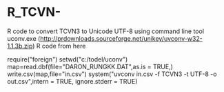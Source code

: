 R_TCVN-
=======

R code to convert TCVN3 to Unicode UTF-8 using command line tool uconv.exe (http://prdownloads.sourceforge.net/unikey/uvconv-w32-1.1.3b.zip)
R code from here

require("foreign")
setwd("c:/todel/uconv")
map=read.dbf(file="DARON_RUNGKK.DAT",as.is = TRUE,)
write.csv(map,file="in.csv")
system("uvconv in.csv -f TCVN3 -t UTF-8 -o out.csv",intern = TRUE, ignore.stderr = TRUE)
